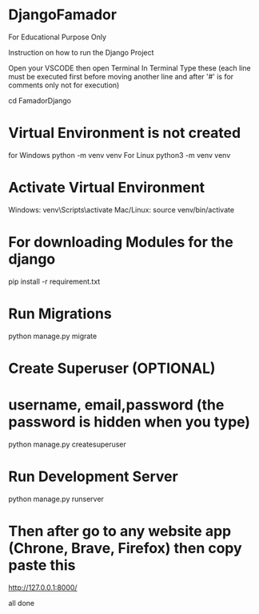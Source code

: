 # DjangoFamador
For Educational Purpose Only

Instruction on how to run the Django Project

Open your VSCODE then open Terminal
In Terminal Type these (each line must be executed first before moving another line and after '#' is for comments only not for execution)

cd FamadorDjango

# Virtual Environment is not created
for Windows
python -m venv venv 
For Linux 
python3 -m venv venv

# Activate Virtual Environment
 Windows:
venv\Scripts\activate
 Mac/Linux:
source venv/bin/activate

# For downloading Modules for the django
pip install -r requirement.txt 

# Run Migrations
python manage.py migrate

# Create Superuser (OPTIONAL)
# username, email,password (the password is hidden when you type)
python manage.py createsuperuser


# Run Development Server
python manage.py runserver

# Then after go to any website app (Chrone, Brave, Firefox) then copy paste this
http://127.0.0.1:8000/


all done


  
 
